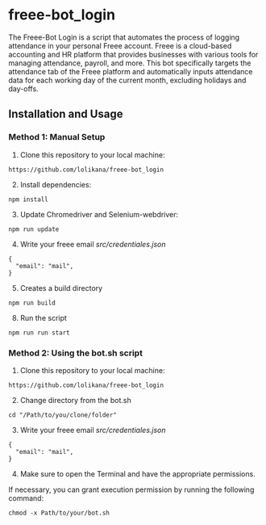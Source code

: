 # freee-bot_login

The Freee-Bot Login is a script that automates the process of logging attendance in your personal Freee account. Freee is a cloud-based accounting and HR platform that provides businesses with various tools for managing attendance, payroll, and more. This bot specifically targets the attendance tab of the Freee platform and automatically inputs attendance data for each working day of the current month, excluding holidays and day-offs.

## Installation and Usage

### Method 1: Manual Setup

1. Clone this repository to your local machine:

`https://github.com/lolikana/freee-bot_login`

2. Install dependencies:

`npm install`

3. Update Chromedriver and Selenium-webdriver:

`npm run update`

4. Write your freee email <i>src/credentiales.json</i> 

```
{
  "email": "mail",
}

```

5. Creates a build directory  

`npm run build`

8. Run the script

`npm run run start`


### Method 2: Using the bot.sh script

1. Clone this repository to your local machine:

`https://github.com/lolikana/freee-bot_login`

2. Change directory from the bot.sh

`cd "/Path/to/you/clone/folder"`

3. Write your freee email <i>src/credentiales.json</i> 

```
{
  "email": "mail",
}

```

4. Make sure to open the Terminal and have the appropriate permissions.

If necessary, you can grant execution permission by running the following command:

 `chmod -x Path/to/your/bot.sh` 
